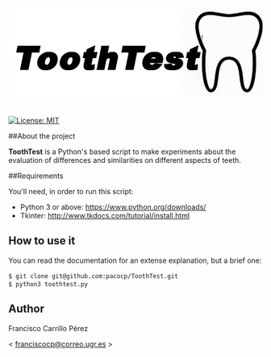 ![Logo](https://github.com/pacocp/ToothTest/blob/master/Logo/logo.png)
============================
[![License: MIT](https://img.shields.io/badge/license-MIT-blue.svg)](https://opensource.org/licenses/MIT)

##About the project

**ToothTest** is a Python's based script to make experiments about the evaluation of differences and similarities on different aspects
of teeth.

##Requirements

You'll need, in order to run this script:

- Python 3 or above: https://www.python.org/downloads/
- Tkinter: http://www.tkdocs.com/tutorial/install.html

## How to use it

You can read the documentation for an extense explanation, but a brief one:

```
$ git clone git@github.com:pacocp/ToothTest.git
$ python3 toothtest.py

```
## Author

Francisco Carrillo Pérez

< franciscocp@correo.ugr.es >
